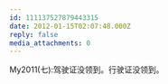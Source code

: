 ```yaml
---
id: 111137527879443315
date: 2012-01-15T02:07:48.000Z
reply: false
media_attachments: 0
---
```


My2011(七):驾驶证没领到。行驶证没领到。

